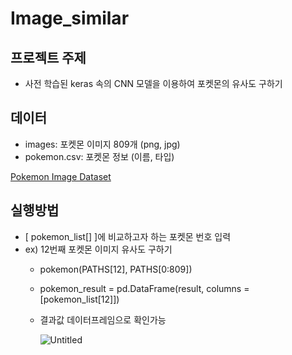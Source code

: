 # Image_similar


## **프로젝트 주제**

- 사전 학습된 keras 속의 CNN 모델을 이용하여 포켓몬의 유사도 구하기

## 데이터

- images: 포켓몬 이미지 809개 (png, jpg)
- pokemon.csv: 포켓몬 정보 (이름, 타입)

[Pokemon Image Dataset](https://www.kaggle.com/datasets/vishalsubbiah/pokemon-images-and-types)

## 실행방법

- [ pokemon_list[] ]에 비교하고자 하는 포켓몬 번호 입력
- ex) 12번째 포켓몬 이미지 유사도 구하기
    - pokemon(PATHS[12], PATHS[0:809])
    - pokemon_result = pd.DataFrame(result, columns = [pokemon_list[12]])
    - 결과값 데이터프레임으로 확인가능
        
        ![Untitled](https://prod-files-secure.s3.us-west-2.amazonaws.com/455459bb-3a46-447e-bfee-e53397ae9bee/2b5301a1-e046-411a-9bfe-852c2e12690c/Untitled.png)
